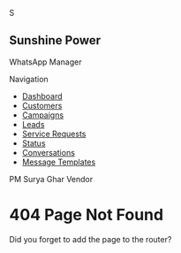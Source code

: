 S

## Sunshine Power

WhatsApp Manager

Navigation

- [Dashboard](https://solar-connect-q0a4.onrender.com/)
- [Customers](https://solar-connect-q0a4.onrender.com/customers)
- [Campaigns](https://solar-connect-q0a4.onrender.com/campaigns)
- [Leads](https://solar-connect-q0a4.onrender.com/leads)
- [Service Requests](https://solar-connect-q0a4.onrender.com/service-requests)
- [Status](https://solar-connect-q0a4.onrender.com/status)
- [Conversations](https://solar-connect-q0a4.onrender.com/conversations)
- [Message Templates](https://solar-connect-q0a4.onrender.com/message-templates)

PM Surya Ghar Vendor

# 404 Page Not Found

Did you forget to add the page to the router?